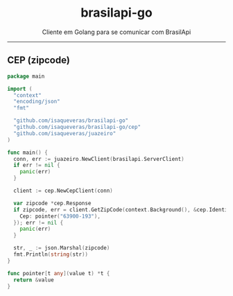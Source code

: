 <h1 align='center'>brasilapi-go</h1>
<p align='center'>Cliente em Golang para se comunicar com BrasilApi</p>

---

## CEP (zipcode)

```go
package main

import (
  "context"
  "encoding/json"
  "fmt"

  "github.com/isaqueveras/brasilapi-go"
  "github.com/isaqueveras/brasilapi-go/cep"
  "github.com/isaqueveras/juazeiro"
)

func main() {
  conn, err := juazeiro.NewClient(brasilapi.ServerClient)
  if err != nil {
    panic(err)
  }

  client := cep.NewCepClient(conn)

  var zipcode *cep.Response
  if zipcode, err = client.GetZipCode(context.Background(), &cep.Identifier{
    Cep: pointer("63900-193"),
  }); err != nil {
    panic(err)
  }

  str, _ := json.Marshal(zipcode)
  fmt.Println(string(str))
}

func pointer[t any](value t) *t {
  return &value
}
```
